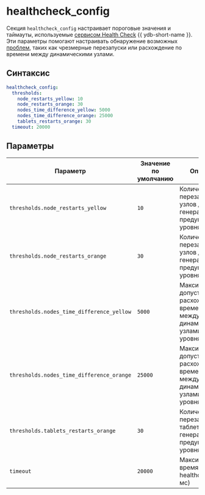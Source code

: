 # healthcheck_config

Секция `healthcheck_config` настраивает пороговые значения и таймауты, используемые [сервисом Health Check](../ydb-sdk/health-check-api.md) {{ ydb-short-name }}. Эти параметры помогают настраивать обнаружение возможных [проблем](../ydb-sdk/health-check-api.md#issues), таких как чрезмерные перезапуски или расхождение по времени между динамическими узлами.

## Синтаксис

```yaml
healthcheck_config:
  thresholds:
    node_restarts_yellow: 10
    node_restarts_orange: 30
    nodes_time_difference_yellow: 5000
    nodes_time_difference_orange: 25000
    tablets_restarts_orange: 30
  timeout: 20000
```

## Параметры

| Параметр                                 | Значение по умолчанию | Описание                                                                       |
|------------------------------------------|------------------------|--------------------------------------------------------------------------------|
| `thresholds.node_restarts_yellow`         | `10`     | Количество перезапусков узлов для генерации предупреждения уровня `YELLOW`     |
| `thresholds.node_restarts_orange`         | `30`     | Количество перезапусков узлов для генерации предупреждения уровня `ORANGE`     |
| `thresholds.nodes_time_difference_yellow` | `5000`   | Максимально допустимое расхождение по времени (в µs) между динамическими узлами для уровня `YELLOW` |
| `thresholds.nodes_time_difference_orange` | `25000`  | Максимально допустимое расхождение по времени (в µs) между динамическими узлами для уровня `ORANGE` |
| `thresholds.tablets_restarts_orange`      | `30`     | Количество перезапусков таблеток для генерации предупреждения уровня `ORANGE`  |
| `timeout`                                 | `20000`  | Максимальное время ответа от healthcheck (в мс)                                |